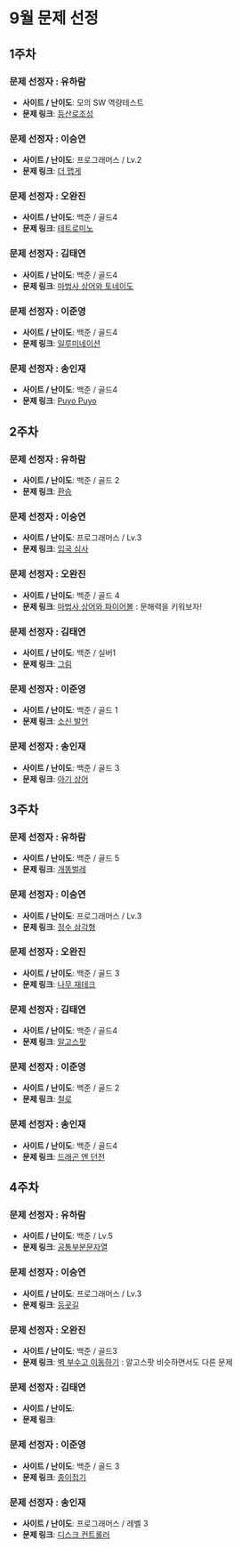 # 9월 문제 선정

## 1주차

### 문제 선정자 : 유하람
- **사이트 / 난이도**: 모의 SW 역량테스트
- **문제 링크**: [등산로조성](https://swexpertacademy.com/main/code/problem/problemDetail.do?contestProbId=AV5PoOKKAPIDFAUq&categoryId=AV5PoOKKAPIDFAUq&categoryType=CODE&problemTitle=%EB%AA%A8%EC%9D%98+SW+%EC%97%AD%EB%9F%89%ED%85%8C%EC%8A%A4%ED%8A%B8&orderBy=RECOMMEND_COUNT&selectCodeLang=JAVA&select-1=&pageSize=10&pageIndex=1)

### 문제 선정자 : 이승연
- **사이트 / 난이도**: 프로그래머스 / Lv.2
- **문제 링크**: [더 맵게](https://school.programmers.co.kr/learn/courses/30/lessons/42626)

### 문제 선정자 : 오완진
- **사이트 / 난이도**: 백준 / 골드4
- **문제 링크**: [테트로미노](https://www.acmicpc.net/problem/14500)

### 문제 선정자 : 김태연
- **사이트 / 난이도**: 백준 / 골드4
- **문제 링크**: [마법사 상어와 토네이도](https://www.acmicpc.net/problem/20057)

### 문제 선정자 : 이준영
- **사이트 / 난이도**: 백준 / 골드4
- **문제 링크**: [일루미네이션](https://www.acmicpc.net/problem/5547)

### 문제 선정자 : 송인재
- **사이트 / 난이도**: 백준 / 골드4
- **문제 링크**: [Puyo Puyo](https://www.acmicpc.net/problem/11559)


## 2주차

### 문제 선정자 : 유하람
- **사이트 / 난이도**: 백준 / 골드 2
- **문제 링크**: [환승](https://www.acmicpc.net/problem/5214)

### 문제 선정자 : 이승연
- **사이트 / 난이도**: 프로그래머스 / Lv.3
- **문제 링크**: [입국 심사](https://school.programmers.co.kr/learn/courses/30/lessons/43238)

### 문제 선정자 : 오완진
- **사이트 / 난이도**: 백준 / 골드 4
- **문제 링크**: [마법사 상어와 파이어볼](https://www.acmicpc.net/problem/20056) : 문해력을 키워보자!

### 문제 선정자 : 김태연
- **사이트 / 난이도**: 백준 / 실버1
- **문제 링크**: [그림](https://www.acmicpc.net/problem/1926)

### 문제 선정자 : 이준영
- **사이트 / 난이도**: 백준 / 골드 1 
- **문제 링크**: [소신 발언](https://www.acmicpc.net/problem/32136)

### 문제 선정자 : 송인재
- **사이트 / 난이도**: 백준 / 골드 3
- **문제 링크**: [아기 상어](https://www.acmicpc.net/problem/16236)


## 3주차

### 문제 선정자 : 유하람
- **사이트 / 난이도**: 백준 / 골드 5
- **문제 링크**: [개똥벌레](https://www.acmicpc.net/problem/3020)

### 문제 선정자 : 이승연
- **사이트 / 난이도**: 프로그래머스 / Lv.3
- **문제 링크**: [정수 삼각형](https://school.programmers.co.kr/learn/courses/30/lessons/43105)

### 문제 선정자 : 오완진
- **사이트 / 난이도**: 백준 / 골드 3
- **문제 링크**: [나무 재테크](https://www.acmicpc.net/problem/16235)

### 문제 선정자 : 김태연
- **사이트 / 난이도**: 백준 / 골드4
- **문제 링크**: [알고스팟](https://www.acmicpc.net/problem/1261)

### 문제 선정자 : 이준영
- **사이트 / 난이도**: 백준 / 골드 2
- **문제 링크**: [철로](https://www.acmicpc.net/problem/13334)

### 문제 선정자 : 송인재
- **사이트 / 난이도**: 백준 / 골드4
- **문제 링크**: [드래곤 앤 던전](https://www.acmicpc.net/problem/16434)


## 4주차

### 문제 선정자 : 유하람
- **사이트 / 난이도**: 백준 / Lv.5
- **문제 링크**: [공통부분문자열](https://www.acmicpc.net/problem/5582)

### 문제 선정자 : 이승연
- **사이트 / 난이도**: 프로그래머스 / Lv.3
- **문제 링크**: [등굣길](https://school.programmers.co.kr/learn/courses/30/lessons/42898)

### 문제 선정자 : 오완진
- **사이트 / 난이도**: 백준 / 골드3
- **문제 링크**: [벽 부수고 이동하기](https://www.acmicpc.net/problem/2206) : 알고스팟 비슷하면서도 다른 문제

### 문제 선정자 : 김태연
- **사이트 / 난이도**: 
- **문제 링크**: 

### 문제 선정자 : 이준영
- **사이트 / 난이도**: 백준 / 골드 3
- **문제 링크**: [종이접기](https://www.acmicpc.net/problem/20187)

### 문제 선정자 : 송인재
- **사이트 / 난이도**: 프로그래머스 / 레벨 3
- **문제 링크**: [디스크 컨트롤러](https://school.programmers.co.kr/learn/courses/30/lessons/42627?language=kotlin)
